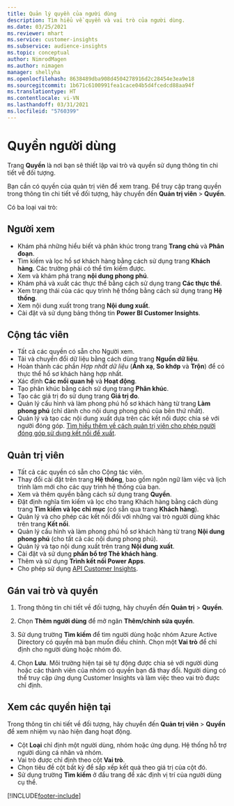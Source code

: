 ```yaml
---
title: Quản lý quyền của người dùng
description: Tìm hiểu về quyền và vai trò của người dùng.
ms.date: 03/25/2021
ms.reviewer: mhart
ms.service: customer-insights
ms.subservice: audience-insights
ms.topic: conceptual
author: NimrodMagen
ms.author: nimagen
manager: shellyha
ms.openlocfilehash: 8638489dba908d4504278916d2c28454e3ea9e18
ms.sourcegitcommit: 1b671c6100991fea1cace04b5d4fcedcd88aa94f
ms.translationtype: HT
ms.contentlocale: vi-VN
ms.lasthandoff: 03/31/2021
ms.locfileid: "5760399"
---
```

# <a name="user-permissions"></a>Quyền người dùng

Trang **Quyền** là nơi bạn sẽ thiết lập vai trò và quyền sử dụng thông tin chi tiết về đối tượng.

Bạn cần có quyền của quản trị viên để xem trang. Để truy cập trang quyền trong thông tin chi tiết về đối tượng, hãy chuyển đến **Quản trị viên** > **Quyền**.

Có ba loại vai trò:

## <a name="viewer"></a>Người xem

- Khám phá những hiểu biết và phân khúc trong trang **Trang chủ** và **Phân đoạn**.
- Tìm kiếm và lọc hồ sơ khách hàng bằng cách sử dụng trang **Khách hàng**. Các trường phải có thể tìm kiếm được.
- Xem và khám phá trang **nội dung phong phú**.
- Khám phá và xuất các thực thể bằng cách sử dụng trang **Các thực thể**.
- Xem trạng thái của các quy trình hệ thống bằng cách sử dụng trang **Hệ thống**.
- Xem nội dung xuất trong trang **Nội dung xuất**.
- Cài đặt và sử dụng bảng thông tin **Power BI Customer Insights**.

## <a name="contributor"></a>Cộng tác viên

- Tất cả các quyền có sẵn cho Người xem.
- Tải và chuyển đổi dữ liệu bằng cách dùng trang **Nguồn dữ liệu**.
- Hoàn thành các phần *Hợp nhất dữ liệu* (**Ánh xạ**, **So khớp** và **Trộn**) để có thực thể hồ sơ khách hàng hợp nhất.
- Xác định **Các mối quan hệ** và **Hoạt động**.
- Tạo phân khúc bằng cách sử dụng trang **Phân khúc**.
- Tạo các giá trị đo sử dụng trang **Giá trị đo**.
- Quản lý cấu hình và làm phong phú hồ sơ khách hàng từ trang **Làm phong phú** (chỉ dành cho nội dung phong phú của bên thứ nhất).
- Quản lý và tạo các nội dung xuất dựa trên các kết nối được chia sẻ với người đóng góp. [Tìm hiểu thêm về cách quản trị viên cho phép người đóng góp sử dụng kết nối để xuất](connections.md#allow-contributors-to-use-a-connection-for-exports).

## <a name="administrator"></a>Quản trị viên

- Tất cả các quyền có sẵn cho Cộng tác viên.
- Thay đổi cài đặt trên trang **Hệ thống**, bao gồm ngôn ngữ làm việc và lịch trình làm mới cho các quy trình hệ thống của bạn.
- Xem và thêm quyền bằng cách sử dụng trang **Quyền**.
- Đặt định nghĩa tìm kiếm và lọc cho trang Khách hàng bằng cách dùng trang **Tìm kiếm và lọc chỉ mục** (có sẵn qua trang **Khách hàng**).
- Quản lý và cho phép các kết nối đối với những vai trò người dùng khác trên trang **Kết nối**.
- Quản lý cấu hình và làm phong phú hồ sơ khách hàng từ trang **Nội dung phong phú** (cho tất cả các nội dung phong phú).
- Quản lý và tạo nội dung xuất trên trang **Nội dung xuất**.
- Cài đặt và sử dụng **phần bổ trợ Thẻ khách hàng**.
- Thêm và sử dụng **Trình kết nối Power Apps**.
- Cho phép sử dụng [API Customer Insights](apis.md).

## <a name="assign-roles-and-permissions"></a>Gán vai trò và quyền

1. Trong thông tin chi tiết về đối tượng, hãy chuyển đến **Quản trị** > **Quyền**.

1. Chọn **Thêm người dùng** để mở ngăn **Thêm/chỉnh sửa quyền**.

1. Sử dụng trường **Tìm kiếm** để tìm người dùng hoặc nhóm Azure Active Directory có quyền mà bạn muốn điều chỉnh. Chọn một **Vai trò** để chỉ định cho người dùng hoặc nhóm đó.

1. Chọn **Lưu**. Môi trường hiện tại sẽ tự động được chia sẻ với người dùng hoặc các thành viên của nhóm có quyền bạn đã thay đổi. Người dùng có thể truy cập ứng dụng Customer Insights và làm việc theo vai trò được chỉ định.

## <a name="view-current-permissions"></a>Xem các quyền hiện tại

Trong thông tin chi tiết về đối tượng, hãy chuyển đến **Quản trị viên** > **Quyền** để xem nhiệm vụ nào hiện đang hoạt động.

- Cột **Loại** chỉ định một người dùng, nhóm hoặc ứng dụng. Hệ thống hỗ trợ người dùng cá nhân và nhóm.
- Vai trò được chỉ định theo cột **Vai trò**.
- Chọn tiêu đề cột bất kỳ để sắp xếp kết quả theo giá trị của cột đó.
- Sử dụng trường **Tìm kiếm** ở đầu trang để xác định vị trí của người dùng cụ thể.


[!INCLUDE[footer-include](../includes/footer-banner.md)]
